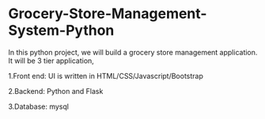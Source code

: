 # Grocery-Store-Management-System-Python
In this python project, we will build a grocery store management application. It will be 3 tier application,

  1.Front end: UI is written in HTML/CSS/Javascript/Bootstrap
  
  2.Backend: Python and Flask
  
  3.Database: mysql
